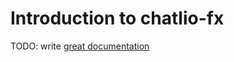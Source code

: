 # Introduction to chatlio-fx

TODO: write [great documentation](http://jacobian.org/writing/what-to-write/)
